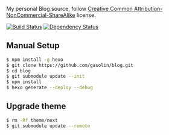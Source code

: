 My personal Blog source, follow [Creative Common Attribution-NonCommercial-ShareAlike](https://creativecommons.org/licenses/by-nc-sa/4.0/) license.

[![Build Status](https://travis-ci.org/gasolin/blog.png)](https://travis-ci.org/gasolin/blog) [![Dependency Status](https://gemnasium.com/gasolin/blog.svg)](https://gemnasium.com/gasolin/blog)

## Manual Setup

```sh
$ npm install -g hexo
$ git clone https://github.com/gasolin/blog.git
$ cd blog
$ git submodule update --init
$ npm install
$ hexo generate --deploy --debug
```

## Upgrade theme

```sh
$ rm -Rf theme/next
$ git submodule update --remote
```
